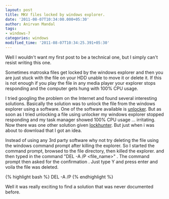 ```yaml
---
layout: post
title: MKV files locked by windows explorer.
date: '2011-08-07T10:34:00.000+05:30'
author: Anirvan Mandal
tags:
- windows-7
categories: windows
modified_time: '2011-08-07T10:34:25.391+05:30'
---
```


Well I wouldn't want my first post to be a technical one, but I simply can't resist writing this one.

Sometimes matroska files get locked by the windows explorer and then you are just stuck with the file on your HDD unable to move it or delete it. If this is not enough if you play the file in any media player your explorer stops responding and the computer gets hung with 100% CPU usage.

I tried googling the problem on the Internet and found several interesting solutions. Basically the solution was to unlock the file from the windows explorer using a software. One of the software available is [unlocker](http://www.filehippo.com/download_unlocker/). But as soon as I tried unlocking a file using unlocker my windows explorer stopped responding and my task manager showed 100% CPU usage ... irritating. Now there was one other solution given [lockhunter](http://lockhunter.com/). But just when i was about to download that I got an idea.

Instead of using any 3rd party software why not try deleting the file using the windows command prompt after killing the explorer. So I started the command prompt, browsed to the file directory, then killed the explorer. and then  typed in the command "DEL -A /P <file_name>" . The command prompt then asked for the confirmation . Just type Y and press enter  and voila the file was deleted.

{% highlight bash %}
DEL -A /P
{% endhighlight %}

Well it was really exciting to find a solution that was never documented before.
